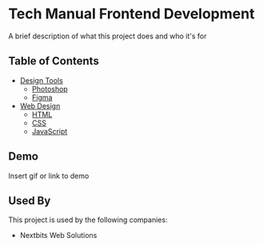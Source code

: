 
# Tech Manual Frontend Development


A brief description of what this project does and who it's for


## Table of Contents

 - [Design Tools](https://github.com/matiassingers/awesome-readme)
    - [Photoshop](#)
    - [Figma](#)
 - [Web Design](#)
    - [HTML](#)
    - [CSS](#)
    - [JavaScript](#)


## Demo

Insert gif or link to demo


## Used By

This project is used by the following companies:

- Nextbits Web Solutions

